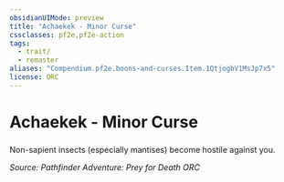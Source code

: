 ```yaml
---
obsidianUIMode: preview
title: "Achaekek - Minor Curse"
cssclasses: pf2e,pf2e-action
tags:
  - trait/
  - remaster
aliases: "Compendium.pf2e.boons-and-curses.Item.1QtjogbV1MsJp7x5"
license: ORC
---
```

# Achaekek - Minor Curse

### 






Non-sapient insects (especially mantises) become hostile against you.

*Source: Pathfinder Adventure: Prey for Death*
*ORC*